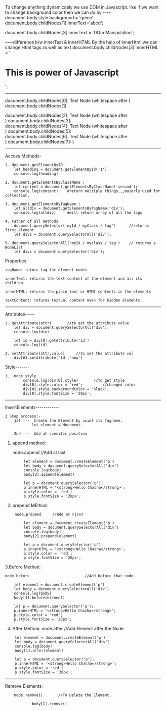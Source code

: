 To change anything dynamicaaly we use DOM in Javascript.
like if we want to change background color then we can do by ---- document.body.style.background = 'green';
document.body.childNodes[1].innerText='abcd';

document.body.childNodes[3].innerText = 'DOm Manipulation';

----difference b/w innerText & innerHTML 
    By the help of innerHtml we can change Html tags as well as text
    document.body.childNodes[3].innerHTML = '<h1><strong>This is power of Javascript</strong></h1>';

----



document.body.childNodes[0]: Text Node (whitespace after <body>)
document.body.childNodes[1]: <div class="first">
document.body.childNodes[2]: Text Node (whitespace after </div>)
document.body.childNodes[3]: <div class="second">
document.body.childNodes[4]: Text Node (whitespace after </div>)
document.body.childNodes[5]: <div class="third">
document.body.childNodes[6]: Text Node (whitespace after </div>)
document.body.childNodes[7]: <script>
document.body.childNodes[8]: Text Node (whitespace after </script>)



------------------------------------------------------------------------------------------------------------------------------------------

Access Methods-

    1. document.getElementByID :
        let heading = document.getElementById('1')
        console.log(heading)

    2. document.getElementsByClassName :
        let content = document.getElementsByClassName('second');
        console.log(content)    #return multiple things,,,majorly used for collection.

    3. document.getElementsByTagName :
        let alldiv = document.getElementsByTagName('div');
        console.log(alldiv)     #will return array of all the tags

    4. Father of all methods
        document.querySelector('myId / myClass / tag')      //returns first element
        let divs = document.querySelectorAll('div');

    5. document.querySelectorAll("myId / myclass / tag')    // returns a NodeList
        let divs = document.querySelector('div');


Properties: 

    tagName: return tag for element nodes

    innerText: returns the text content of the element and all its children

    innerHTML: returns the plain text or HTMl contents in the elements

    textContent: returns textual content even for hidden elements.


---------------------------------------------------------------------------------------------------------------

Attributes-----

    1. getAttribute(attr)       //to get the attribute value
        let div = document.querySelectorAll('div');
        console.log(div)

        let id = div[0].getAttribute('id')
        console.log(id)

    2. setAttribute(attr,value)     //to set the attribute val 
        div[0].setAttribute('id','new')

Style-------

    1.  node.style
            console.log(div[0].style)       //to get style
            div[0].style.color = 'red';         //changed color
            div[0].style.backgroundColor = 'black';
            div[0].style.fontSize = '20px';


---------------------------------------------------------------------------------------------------------------

InsertElements------------

    2 Step process:-
        1st ---  Create the Element by usinf its Tagname.
                let element = document.

        2nd ---  Add at specific position


1. append method:  
    
    node.append     //Add at last

            let element = document.createElement('p')
            let body = document.querySelectorAll('div')
            console.log(body)
            body[2].append(element)

            let p = document.querySelector('p');
            p.innerHTML = '<strong>Hello Chacha</strong>';
            p.style.color = 'red';
            p.style.fontSize = '20px';


2. prepend MEthod:  
        
        node.prepend     //Add at First

            let element = document.createElement('p')
            let body = document.querySelectorAll('div')
            console.log(body)
            body[2].prepend(element)

            let p = document.querySelector('p');
            p.innerHTML = '<strong>Hello Chacha</strong>';
            p.style.color = 'red';
            p.style.fontSize = '20px';

3.Before Method:

    node.before                         //Add before that node.       

        let element = document.createElement('p')
        let body = document.querySelectorAll('div')
        console.log(body)
        body[1].before(element)

        let p = document.querySelector('p');
        p.innerHTML = '<strong>Hello Chacha</strong>';
        p.style.color = 'red';
        p.style.fontSize = '20px';


4. After Method:
        node.after              //Add Element after the Node.

        let element = document.createElement('p')
        let body = document.querySelectorAll('div')
        console.log(body)
        body[1].after(element)

        let p = document.querySelector('p');
        p.innerHTML = '<strong>Hello Chacha</strong>';
        p.style.color = 'red';
        p.style.fontSize = '20px';


---------------------------------------------------------------------------------------------------------------

Remove Elements:

        node.remove()       //To Delete the Element.
        
                body[1].remove()